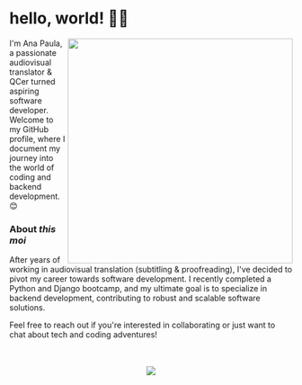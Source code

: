 # hello, world! 🖖🏻
<img align="right" src="https://github.com/user-attachments/assets/d80277a7-3138-45f2-a2be-227fe651d325" width="400">


I'm Ana Paula, a passionate audiovisual translator & QCer turned aspiring software developer. Welcome to my GitHub profile, where I document my journey into the world of coding and backend development. 😊

### About *this moi*
After years of working in audiovisual translation (subtitling & proofreading), I've decided to pivot my career towards software development. I recently completed a Python and Django bootcamp, and my ultimate goal is to specialize in backend development, contributing to robust and scalable software solutions.

Feel free to reach out if you're interested in collaborating or just want to chat about tech and coding adventures!
<br clear="right"/>
<br>
<br><p align="center">
<img src="https://skillicons.dev/icons?i=java,python,c,javascript,git,github,django,flask,sqlite,vscode,postman,mongodb,bootstrap,markdown" />
</p>
